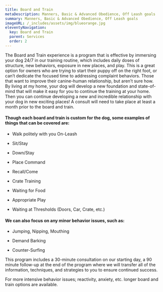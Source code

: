 ```yaml
---
title: Board and Train
metaDescription: Manners, Basic & Advanced Obedience, Off Leash goals
summary: Manners, Basic & Advanced Obedience, Off Leash goals
imageURL: /_includes/assets/img/blueorange.jpg
eleventyNavigation:
  key: Board and Train
  parent: Services
  order: 2
---
```


The Board and Train experience is a program that is effective by immersing your dog 24/7 in our training routine, which includes daily doses of structure, new behaviors, exposure in new places, and play. This is a great option for owners who are trying to start their puppy off on the right foot, or can’t dedicate the focused time to addressing complaint behaviors. Those that want to improve their canine-human relationship, but aren’t sure how. By living at my home, your dog will develop a new foundation and state-of-mind that will make it easy for you to continue the training at your home. Then you can continue developing a new and incredible relationship with your dog in new exciting places! A consult will need to take place at least a month prior to the board and train.

#### Though each board and train is custom for the dog, some examples of things that can be covered are: 
- Walk politely with you On-Leash

- Sit/Stay

- Down/Stay

- Place Command

- Recall/Come

- Crate Training

- Waiting for Food

- Appropriate Play

- Waiting at Thresholds (Doors, Car, Crate, etc.)


#### We can also focus on any minor behavior issues, such as:

- Jumping, Nipping, Mouthing

- Demand Barking 

- Counter-Surfing


This program includes a 30-minute consultation on our starting day, a 90 minute follow-up at the end of the program where we will transfer all of the information, techniques, and strategies to you to ensure continued success. 

For more intensive behavior issues; reactivity, anxiety, etc. longer board and train options are available.


